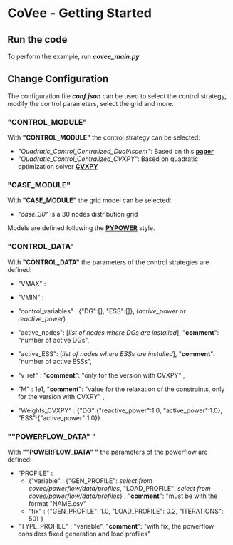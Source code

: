 # CoVee - Getting Started

## Run the code

To perform the example, run ***covee_main.py***

## Change Configuration

The configuration file ***conf.json*** can be used to select the control strategy, modify the control parameters, select the grid and more.

### "CONTROL_MODULE" 

With **"CONTROL_MODULE"** the control strategy can be selected:
- *"Quadratic_Control_Centralized_DualAscent"*: Based on this [**paper** ](https://www.mdpi.com/1996-1073/13/8/2007)
- *"Quadratic_Control_Centralized_CVXPY"*: Based on quadratic optimization solver [**CVXPY**](https://www.cvxpy.org/index.html)


### "CASE_MODULE" 

With **"CASE_MODULE"** the grid model can be selected:
- *"case_30"* is a 30 nodes distribution grid

Models are defined following the [**PYPOWER**](https://pypi.org/project/PYPOWER/) style.


### "CONTROL_DATA" 

With **"CONTROL_DATA"** the parameters of the control strategies are defined:

- "VMAX" : 
- "VMIN" : 
- "control_variables" : {"DG":[], "ESS":[]}, (*active_power* or *reactive_power*)
- "active_nodes": [*list of nodes where DGs are installed*],  "__comment__": "number of active DGs",
- "active_ESS": [*list of nodes where ESSs are installed*],   "__comment__": "number of active ESSs",

- "v_ref" :   "__comment__": "only for the version with CVXPY" ,
- "M" : 1e1, "__comment__": "value for the relaxation of the constraints, only for the version with CVXPY" ,
- "Weights_CVXPY" : {"DG":{"reactive_power":1.0, "active_power":1.0}, "ESS":{"active_power":1.0}}

### ""POWERFLOW_DATA" " 

With **""POWERFLOW_DATA" "** the parameters of the powerflow are defined:

- "PROFILE" : 
    - {"variable" : {"GEN_PROFILE": *select from covee/powerflow/data/profiles*, "LOAD_PROFILE": *select from covee/powerflow/data/profiles*} , "__comment__": "must be with the format "NAME.csv" 
    - "fix" : {"GEN_PROFILE": 1.0, "LOAD_PROFILE": 0.2, "ITERATIONS": 50} }
- "TYPE_PROFILE" : "variable",  "__comment__": "with fix, the powerflow considers fixed generation and load profiles" 

